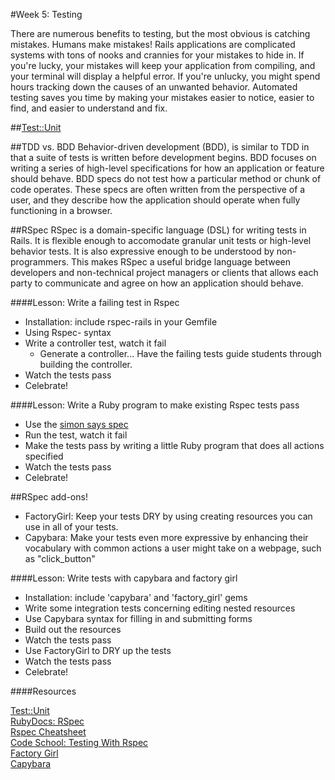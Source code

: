 #Week 5: Testing

  There are numerous benefits to testing, but the most obvious is catching mistakes.  Humans make mistakes!  Rails applications are complicated systems with tons of nooks and crannies for your mistakes to hide in.  If you're lucky, your mistakes will keep your application from compiling, and your terminal will display a helpful error.  If you're unlucky, you might spend hours tracking down the causes of an unwanted behavior.  Automated testing saves you time by making your mistakes easier to notice, easier to find, and easier to understand and fix.

##[Test::Unit](/lessons/05_test_unit.md)


##TDD vs. BDD
  Behavior-driven development (BDD), is similar to TDD in that a suite of tests is written before development begins.  BDD focuses on writing a series of high-level specifications for how an application or feature should behave.
  BDD specs do not test how a particular method or chunk of code operates.  These specs are often written from the perspective of a user, and they describe how the application should operate when fully functioning in a browser.


##RSpec
  RSpec is a domain-specific language (DSL) for writing tests in Rails.  It is flexible enough to accomodate granular unit tests or high-level behavior tests.  It is also expressive enough to be understood by non-programmers.  This makes RSpec a useful bridge language between developers and non-technical project managers or clients that allows each party to communicate and agree on how an application should behave.


####Lesson: Write a failing test in Rspec
  - Installation:  include rspec-rails in your Gemfile
  - Using Rspec- syntax
  - Write a controller test, watch it fail
    - Generate a controller... Have the failing tests guide students through building the controller.
  - Watch the tests pass
  - Celebrate!


####Lesson: Write a Ruby program to make existing Rspec tests pass
  - Use the [simon says spec](../../lessons/simon_says_spec.rb)
  - Run the test, watch it fail
  - Make the tests pass by writing a little Ruby program that does all actions specified
  - Watch the tests pass
  - Celebrate!


##RSpec add-ons!
- FactoryGirl: Keep your tests DRY by using creating resources you can use in all of your tests.
- Capybara: Make your tests even more expressive by enhancing their vocabulary with common actions a user might take on a webpage, such as "click_button"


####Lesson: Write tests with capybara and factory girl
  - Installation: include 'capybara' and 'factory_girl' gems
  - Write some integration tests concerning editing nested resources
  - Use Capybara syntax for filling in and submitting forms
  - Build out the resources
  - Watch the tests pass
  - Use FactoryGirl to DRY up the tests
  - Watch the tests pass
  - Celebrate!


####Resources

[Test::Unit](http://guides.rubyonrails.org/testing.html)<br>
[RubyDocs: RSpec](http://rubydoc.info/gems/rspec-rails/frames)<br>
[Rspec Cheatsheet](https://learn.thoughtbot.com/test-driven-rails-resources/rspec.pdf)<br>
[Code School: Testing With Rspec](http://www.codeschool.com/courses/testing-with-rspec)<br>
[Factory Girl](https://github.com/thoughtbot/factory_girl)<br>
[Capybara](http://jnicklas.github.io/capybara/)<br>



